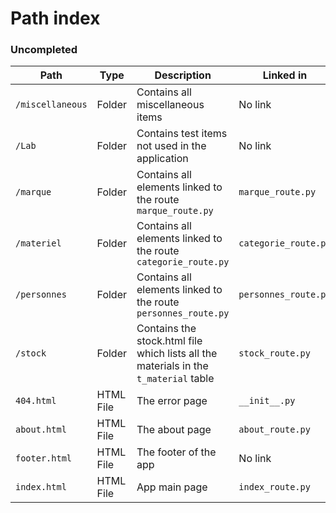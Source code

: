 # Path index

### Uncompleted
| Path             | Type      | Description                                                                          | Linked in            | Package   |
|------------------|-----------|--------------------------------------------------------------------------------------|----------------------|-----------|
| `/miscellaneous` | Folder    | Contains all miscellaneous items                                                     | No link              | None      | 
| `/Lab`           | Folder    | Contains test items not used in the application                                      | No link              | None      | 
| `/marque`        | Folder    | Contains all elements linked to the route `marque_route.py`                          | `marque_route.py`    | FlaskWebS | 
| `/materiel`      | Folder    | Contains all elements linked to the route `categorie_route.py`                       | `categorie_route.py` | FlaskWebS |
| `/personnes`     | Folder    | Contains all elements linked to the route `personnes_route.py`                       | `personnes_route.py` | FlaskWebS |
| `/stock`         | Folder    | Contains the stock.html file which lists all the materials in the `t_material` table | `stock_route.py`     | FlaskWebS |
| `404.html`       | HTML File | The error page                                                                       | `__init__.py`        | FlaskWebS |
| `about.html`     | HTML File | The about page                                                                       | `about_route.py`     | FlaskWebS |
| `footer.html`    | HTML File | The footer of the app                                                                | No link              | None      |
| `index.html`     | HTML File | App main page                                                                        | `index_route.py`     | FlaskWebS |